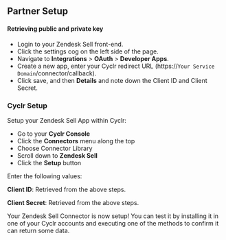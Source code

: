 
## Partner Setup

#### Retrieving public and private key
* Login to your Zendesk Sell front-end. 
* Click the settings cog on the left side of the page.
* Navigate to **Integrations** > **OAuth** > **Developer Apps**.
* Create a new app, enter your Cyclr redirect URL (https://``Your Service Domain``/connector/callback).
* Click save, and then **Details** and note down the Client ID and Client Secret.

### Cyclr Setup

Setup your Zendesk Sell App within Cyclr:

*   Go to your **Cyclr Console**
*   Click the **Connectors** menu along the top
*   Choose Connector Library
*   Scroll down to **Zendesk Sell**
*   Click the **Setup** button

Enter the following values:

**Client ID**: Retrieved from the above steps.

**Client Secret**: Retrieved from the above steps.


Your Zendesk Sell Connector is now setup! You can test it by installing it in one of your Cyclr accounts and executing one of the methods to confirm it can return some data.
